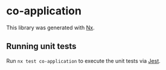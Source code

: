 # co-application

This library was generated with [Nx](https://nx.dev).

## Running unit tests

Run `nx test co-application` to execute the unit tests via [Jest](https://jestjs.io).
